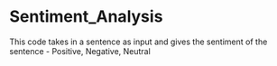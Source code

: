 # Sentiment_Analysis

This code takes in a sentence as input and gives the sentiment of the sentence - Positive, Negative, Neutral
